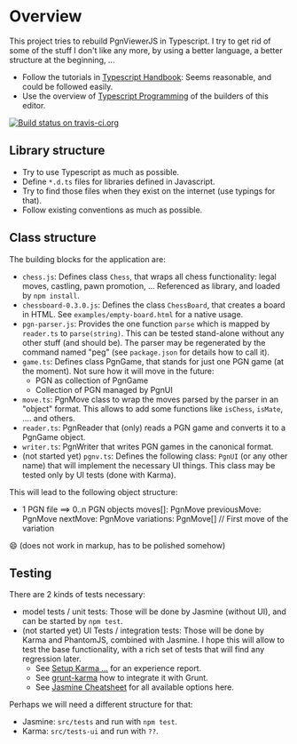 # Overview

This project tries to rebuild PgnViewerJS in Typescript. I try to get rid of some of the stuff I don't like any more, by using a better language, a better structure at the beginning, ...

* Follow the tutorials in [Typescript Handbook](http://www.typescriptlang.org/docs/handbook/tsconfig-json.html): Seems reasonable, and could be followed easily.
* Use the overview of [Typescript Programming](https://code.visualstudio.com/docs/languages/typescript) of the builders of this editor.

[![Build status on travis-ci.org](https://travis-ci.org/mliebelt/PgnViewerTS.svg?branch=master)](https://travis-ci.org/mliebelt/PgnViewerTS#L1)

## Library structure

* Try to use Typescript as much as possible.
* Define `*.d.ts` files for libraries defined in Javascript.
* Try to find those files when they exist on the internet (use typings for that).
* Follow existing conventions as much as possible.

## Class structure

The building blocks for the application are:

* `chess.js`: Defines class `Chess`,  that wraps all chess functionality: legal moves, castling, pawn promotion, ... Referenced as library, and loaded by `npm install`.
* `chessboard-0.3.0.js`: Defines the class `ChessBoard`, that creates a board in HTML. See `examples/empty-board.html` for a native usage.
* `pgn-parser.js`: Provides the one function `parse` which is mapped by `reader.ts` to `parse(string)`. This can be tested stand-alone without any other stuff (and should be). The parser may be regenerated by the command named "peg" (see `package.json` for details how to call it).
* `game.ts`: Defines class PgnGame, that stands for just one PGN game (at the moment). Not sure how it will move in the future:
  * PGN as collection of PgnGame
  * Collection of PGN managed by PgnUI
* `move.ts`: PgnMove class to wrap the moves parsed by the parser in an "object" format. This allows to add some functions like `isChess`, `isMate`, .... and others.
* `reader.ts`: PgnReader that (only) reads a PGN game and converts it to a PgnGame object. 
* `writer.ts`: PgnWriter that writes PGN games in the canonical format.
* (not started yet) `pgnv.ts`: Defines the following class: `PgnUI` (or any other name) that will implement the necessary UI things. This class may be tested only by UI tests (done with Karma).

This will lead to the following object structure:

* 1 PGN file ==>
  0..n PGN objects
    moves[]: PgnMove
      previousMove: PgnMove
      nextMove: PgnMove
      variations: PgnMove[] // First move of the variation

:smile: (does not work in markup, has to be polished somehow)

## Testing

There are 2 kinds of tests necessary:

* model tests / unit tests: Those will be done by Jasmine (without UI), and can be started by `npm test`.
* (not started yet) UI Tests / integration tests: Those will be done by Karma and PhantomJS, combined with Jasmine. I hope this will allow to test  the base functionality, with a rich set of tests that will find any regression later.
  * See [Setup Karma ...](http://orizens.com/wp/topics/my-setup-for-testing-js-with-jasmine-karma-phantomjs-angularjs/) for an experience report.
  * See [grunt-karma](https://github.com/karma-runner/grunt-karma) how to integrate it with Grunt.
  * See [Jasmine Cheatsheet](http://ricostacruz.com/cheatsheets/jasmine.html) for all available options here.

Perhaps we will need a different structure for that:

* Jasmine: `src/tests` and run with `npm test`.
* Karma: `src/tests-ui` and run with `??`.
